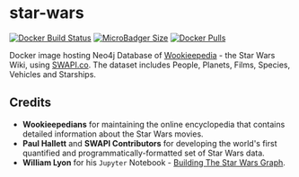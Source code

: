 # star-wars
[![Docker Build Status](https://img.shields.io/docker/cloud/build/syedhassaanahmed/neo4j-star-wars.svg?logo=docker)](https://hub.docker.com/r/syedhassaanahmed/neo4j-star-wars/builds/) [![MicroBadger Size](https://img.shields.io/microbadger/image-size/syedhassaanahmed/neo4j-star-wars.svg?logo=docker)](https://hub.docker.com/r/syedhassaanahmed/neo4j-star-wars/tags/) [![Docker Pulls](https://img.shields.io/docker/pulls/syedhassaanahmed/neo4j-star-wars.svg?logo=docker)](https://hub.docker.com/r/syedhassaanahmed/neo4j-star-wars/)

Docker image hosting Neo4j Database of [Wookieepedia](http://starwars.wikia.com/wiki/Main_Page) - the Star Wars Wiki, using [SWAPI.co](https://swapi.co/). The dataset includes People, Planets, Films, Species, Vehicles and Starships.

## Credits
- **Wookieepedians** for maintaining the online encyclopedia that contains detailed information about the Star Wars movies.
- **Paul Hallett** and **SWAPI Contributors** for developing the world's first quantified and programmatically-formatted set of Star Wars data. 
- **William Lyon** for his `Jupyter` Notebook - [Building The Star Wars Graph](https://github.com/johnymontana/SWAPI-graph/blob/master/SWAPI.ipynb).